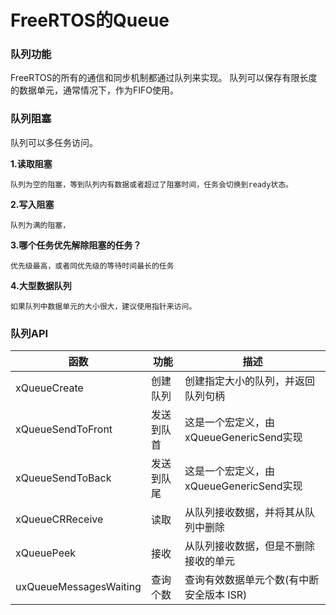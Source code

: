 # FreeRTOS的Queue

### **队列功能**

FreeRTOS的所有的通信和同步机制都通过队列来实现。
队列可以保存有限长度的数据单元，通常情况下，作为FIFO使用。


### **队列阻塞**

队列可以多任务访问。

**1.读取阻塞**

    队列为空的阻塞，等到队列内有数据或者超过了阻塞时间，任务会切换到ready状态。

**2.写入阻塞**

    队列为满的阻塞，

**3.哪个任务优先解除阻塞的任务？**

    优先级最高，或者同优先级的等待时间最长的任务

**4.大型数据队列**

    如果队列中数据单元的大小很大，建议使用指针来访问。

### **队列API**

|函数|功能|描述|
|--|--|--|
|xQueueCreate|创建队列|创建指定大小的队列，并返回队列句柄|
|xQueueSendToFront|发送到队首|这是一个宏定义，由xQueueGenericSend实现|
|xQueueSendToBack|发送到队尾|这是一个宏定义，由xQueueGenericSend实现|
|xQueueCRReceive|读取|从队列接收数据，并将其从队列中删除|
|xQueuePeek|接收|从队列接收数据，但是不删除接收的单元|
|uxQueueMessagesWaiting|查询个数|查询有效数据单元个数(有中断安全版本 ISR)|